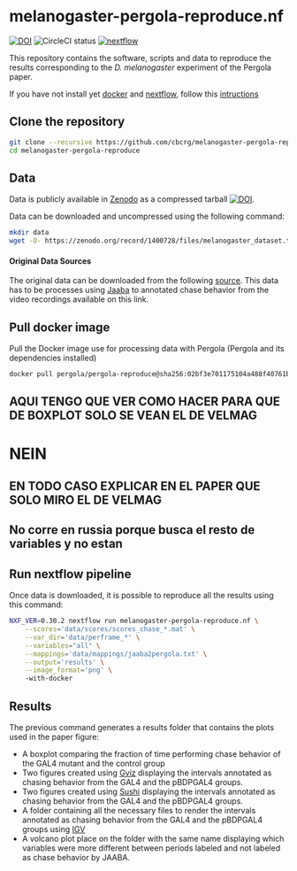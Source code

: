 # melanogaster-pergola-reproduce.nf

[![DOI](https://zenodo.org/badge/DOI/10.5281/zenodo.1400728.svg)](https://doi.org/10.5281/zenodo.1400728)
![CircleCI status](https://circleci.com/gh/cbcrg/melanogaster-pergola-reproduce.png?style=shield)
[![nextflow](https://img.shields.io/badge/nextflow-%E2%89%A50.20.0-brightgreen.svg)](http://nextflow.io)

This repository contains the software, scripts and data to reproduce the results corresponding to the *D. melanogaster* experiment of the Pergola paper.

If you have not install yet [docker](https://www.docker.com/) and [nextflow](https://www.nextflow.io/), follow this [intructions](https://github.com/cbcrg/pergola-reproduce/blob/master/README.md)

## Clone the repository

```bash
git clone --recursive https://github.com/cbcrg/melanogaster-pergola-reproduce.git
cd melanogaster-pergola-reproduce
```

## Data

Data is publicly available in [Zenodo](https://zenodo.org/) as a compressed tarball [![DOI](https://zenodo.org/badge/DOI/10.5281/zenodo.1067835.svg)](https://doi.org/10.5281/zenodo.1067835).

Data can be downloaded and uncompressed using the following command:

```bash
mkdir data
wget -O- https://zenodo.org/record/1400728/files/melanogaster_dataset.tar.gz | tar xz -C data
```

#### Original Data Sources
The original data can be downloaded from the following [source](https://sourceforge.net/projects/jaaba/files/Sample%20Data/sampledata_v0.1.zip/download). This data has to be processes using 
[Jaaba](http://jaaba.sourceforge.net/) to annotated chase behavior from the video recordings available on this link.
 
## Pull docker image
Pull the Docker image use for processing data with Pergola (Pergola and its dependencies installed)

```bash
docker pull pergola/pergola-reproduce@sha256:02bf3e701175104a488f40761b856efa1f97e2f2f82af8adae63b24ac2517326
```
## AQUI TENGO QUE VER COMO HACER PARA QUE DE BOXPLOT SOLO SE VEAN EL DE VELMAG 
# NEIN

## EN TODO CASO EXPLICAR EN EL PAPER QUE SOLO MIRO EL DE VELMAG
## No corre en russia porque busca el resto de variables y no estan
## Run nextflow pipeline
Once data is downloaded, it is possible to reproduce all the results using this command:

```bash
NXF_VER=0.30.2 nextflow run melanogaster-pergola-reproduce.nf \
    --scores='data/scores/scores_chase_*.mat' \
    --var_dir='data/perframe_*' \
    --variables="all" \
    --mappings='data/mappings/jaaba2pergola.txt' \
    --output='results' \
    --image_format='png' \ 
    -with-docker
```

##  Results

The previous command generates a results folder that contains the plots used in the paper figure:

* A boxplot comparing the fraction of time performing chase behavior of the GAL4 mutant and the control group   
* Two figures created using [Gviz](https://bioconductor.org/packages/release/bioc/html/Gviz.html) displaying the intervals annotated as chasing behavior from the GAL4 and the pBDPGAL4 groups. 
* Two figures created using [Sushi](https://bioconductor.org/packages/release/bioc/html/Sushi.html) displaying the intervals annotated as chasing behavior from the GAL4 and the pBDPGAL4 groups. 
* A folder containing all the necessary files to render the intervals annotated as chasing behavior from the GAL4 and the pBDPGAL4 groups using [IGV](http://software.broadinstitute.org/software/igv/)
* A volcano plot place on the folder with the same name displaying which variables were more different between periods 
labeled and not labeled as chase behavior by JAABA.  
